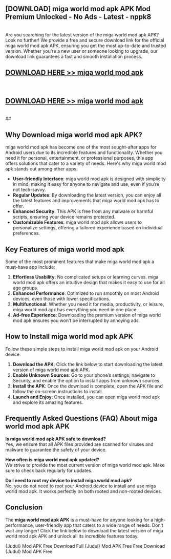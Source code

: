 ## [DOWNLOAD] miga world mod apk APK Mod  Premium Unlocked - No Ads - Latest - nppk8 <br>
<br>
Are you searching for the latest version of the miga world mod apk APK? Look no further! We provide a free and secure download link for the official miga world mod apk APK, ensuring you get the most up-to-date and trusted version. Whether you're a new user or someone looking to upgrade, our download link guarantees a fast and smooth installation process.


## [DOWNLOAD HERE >> miga world mod apk](http://leaked.freeplayer.one?title=miga_world_mod_apk&ref=06)
  <br>

## [DOWNLOAD HERE >> miga world mod apk](http://leaked.freeplayer.one?title=miga_world_mod_apk&ref=06)
  <br>
  ##



## Why Download miga world mod apk APK?

miga world mod apk has become one of the most sought-after apps for Android users due to its incredible features and functionality. Whether you need it for personal, entertainment, or professional purposes, this app offers solutions that cater to a variety of needs. Here's why miga world mod apk stands out among other apps:

- **User-friendly Interface**: miga world mod apk is designed with simplicity in mind, making it easy for anyone to navigate and use, even if you’re not tech-savvy.
- **Regular Updates**: By downloading the latest version, you can enjoy all the latest features and improvements that miga world mod apk has to offer.
- **Enhanced Security**: This APK is free from any malware or harmful scripts, ensuring your device remains protected.
- **Customizable Features**: miga world mod apk allows users to personalize settings, offering a tailored experience based on individual preferences.

## Key Features of miga world mod apk

Some of the most prominent features that make miga world mod apk a must-have app include:

1. **Effortless Usability**: No complicated setups or learning curves. miga world mod apk offers an intuitive design that makes it easy to use for all age groups.
2. **Enhanced Performance**: Optimized to run smoothly on most Android devices, even those with lower specifications.
3. **Multifunctional**: Whether you need it for media, productivity, or leisure, miga world mod apk has everything you need in one place.
4. **Ad-free Experience**: Downloading the premium version of miga world mod apk ensures you won’t be interrupted by annoying ads.

## How to Install miga world mod apk APK

Follow these simple steps to install miga world mod apk on your Android device:

1. **Download the APK**: Click the link below to start downloading the latest version of miga world mod apk APK.
2. **Enable Unknown Sources**: Go to your phone’s settings, navigate to Security, and enable the option to install apps from unknown sources.
3. **Install the APK**: Once the download is complete, open the APK file and follow the on-screen instructions to install.
4. **Launch and Enjoy**: Once installed, you can open miga world mod apk and explore its amazing features.

## Frequently Asked Questions (FAQ) About miga world mod apk APK

**Is miga world mod apk APK safe to download?**  
Yes, we ensure that all APK files provided are scanned for viruses and malware to guarantee the safety of your device.

**How often is miga world mod apk updated?**  
We strive to provide the most current version of miga world mod apk. Make sure to check back regularly for updates.

**Do I need to root my device to install miga world mod apk?**  
No, you do not need to root your Android device to install and use miga world mod apk. It works perfectly on both rooted and non-rooted devices.

## Conclusion

The **miga world mod apk APK** is a must-have for anyone looking for a high-performance, user-friendly app that caters to a wide range of needs. Don’t wait any longer! Click the link below to download the latest version of miga world mod apk APK and unlock all its incredible features today.

{Judul} Mod APK Free
Download Full {Judul} Mod APK Free
Free Download {Judul} Mod APK Free

